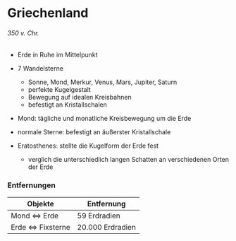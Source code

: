 # Griechenland
###### 350 v. Chr.

- Erde in Ruhe im Mittelpunkt
- 7 Wandelsterne
    - Sonne, Mond, Merkur, Venus, Mars, Jupiter, Saturn
    - perfekte Kugelgestalt
    - Bewegung auf idealen Kreisbahnen
    - befestigt an Kristallschalen

- Mond: tägliche und monatliche Kreisbewegung um die Erde

- normale Sterne: befestigt an äußerster Kristallschale

- Eratosthenes: stellte die Kugelform der Erde fest
    - verglich die unterschiedlich langen Schatten an verschiedenen Orten der Erde

### Entfernungen
Objekte              | Entfernung
-------------------- | ---------------------
Mond <=> Erde        | 59 Erdradien 
Erde <=> Fixsterne   | 20.000 Erdradien

